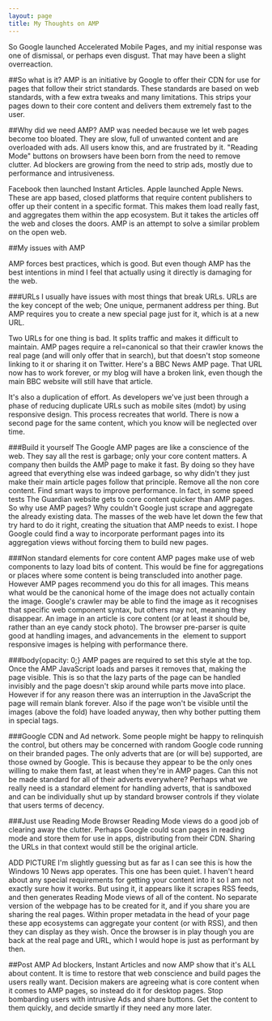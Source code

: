```yaml
---
layout: page
title: My Thoughts on AMP
---
```


So Google launched Accelerated Mobile Pages, and my initial response was one
of dismissal, or perhaps even disgust. That may have been a slight overreaction.

##So what is it?
AMP is an initiative by Google to offer their CDN for use for pages that follow
their strict standards. These standards are based on web standards, with a few
extra tweaks and many limitations. This strips your pages down to their core
content and delivers them extremely fast to the user.

##Why did we need AMP?
AMP was needed because we let web pages become too bloated. They are slow, full
of unwanted content and are overloaded with ads. All users know this, and
are frustrated by it. "Reading Mode" buttons on browsers have been born from
the need to remove clutter. Ad blockers are growing from the need to strip ads,
mostly due to performance and intrusiveness.

Facebook then launched Instant Articles. Apple launched Apple News. These are
app based, closed platforms that require content publishers to offer up their
content in a specific format. This makes them load really fast, and aggregates
them within the app ecosystem. But it takes the articles off the web and closes
the doors. AMP is an attempt to solve a similar problem on the open web.

##My issues with AMP

AMP forces best practices, which is good. But even though AMP has the best
intentions in mind I feel that actually using it directly is damaging
for the web.

###URLs
I usually have issues with most things that break URLs. URLs are the key concept
of the web; One unique, permanent address per thing. But AMP requires you to create
a new special page just for it, which is at a new URL.

Two URLs for one thing is bad. It splits traffic and makes it difficult to
maintain. AMP pages require a rel=canonical so that their crawler knows the
real page (and will only offer that in search), but that doesn't stop someone
linking to it or sharing it on Twitter. Here's a BBC News AMP page. That URL
now has to work forever, or my blog will have a broken link, even though the
main BBC website will still have that article.

It's also a duplication of effort. As developers we've just been through a
phase of reducing duplicate URLs such as mobile sites (mdot) by using
responsive design. This process recreates that world.
There is now a second page for the same content, which you know will be
neglected over time.

###Build it yourself
The Google AMP pages are like a conscience of the web. They say all the rest
is garbage; only your core content matters. A company then builds the AMP page to
make it fast. By doing so they have agreed that everything else was indeed garbage,
so why didn't they just make their main article pages follow that principle. Remove
all the non core content. Find smart ways to improve performance.
In fact, in some speed tests The Guardian website gets to core content quicker
than AMP pages. So why use AMP pages? Why couldn't Google just scrape and
aggregate the already existing data.
The masses of the web have let down the few that try hard to do it right,
creating the situation that AMP needs to exist. I hope Google could find a
way to incorporate performant pages into its aggregation views without forcing them
to build new pages.

###Non standard elements for core content
AMP pages make use of web components to lazy load bits of content. This would
be fine for aggregations or places where some content is being transcluded into
another page. However AMP pages recommend you do this for all images. This
means what would be the canonical home of the image does not actually contain
the image. Google's crawler may be able to find the image as it recognises
that specific web component syntax, but others may not, meaning they disappear. An image
in an article is core content (or at least it should be, rather than an eye
candy stock photo). The browser pre-parser is quite good at handling images,
and advancements in the <img> element to support responsive images is helping
with performance there.

###body{opacity: 0;}
AMP pages are required to set this style at the top. Once the AMP JavaScript
loads and parses it removes that, making the page visible. This is so that
the lazy parts of the page can be handled invisibly and the page doesn't
skip around while parts move into place.
However if for any reason there was an interruption in the JavaScript the
page will remain blank forever. Also if the page won't be visible until the
images (above the fold) have loaded anyway, then why bother putting them
in special tags.

###Google CDN and Ad network.
Some people might be happy to relinquish the control, but others may be
concerned with random Google code running on their branded pages.
The only adverts that are (or will be) supported, are those owned by Google.
This is because they appear to be the only ones willing to make them fast,
at least when they're in AMP pages. Can this not be made standard for all
of their adverts everywhere?
Perhaps what we really need is a standard element for handling adverts,
that is sandboxed and can be individually shut up by standard browser
controls if they violate that users terms of decency.

###Just use Reading Mode
Browser Reading Mode views do a good job of clearing away the clutter.
Perhaps Google could scan pages in reading mode and store them for use
in apps, distributing from their CDN. Sharing the URLs in that context
would still be the original article.

ADD PICTURE
I'm slightly guessing but as far as I can see this is how the Windows 10
News app operates. This one has been quiet.
I haven't heard about any special requirements for getting your content
into it so I am not exactly sure how it works.
But using it, it appears like it scrapes RSS feeds, and then generates
Reading Mode views of all of the content. No separate version of the webpage
has to be created for it, and if you share you are sharing the real pages.
Within proper metadata in the head of your page these app ecosystems can
aggregate your content (or with RSS), and then they can display as they wish.
Once the browser is in play though you are back at the real page and URL,
which I would hope is just as performant by then.

##Post AMP
Ad blockers, Instant Articles and now AMP show that it's ALL about content.
It is time to restore that web conscience and build pages the users really want.
Decision makers are agreeing what is core content when it comes to AMP pages,
so instead do it for desktop pages.
Stop bombarding users with intrusive Ads and share buttons.
Get the content to them quickly, and decide smartly if they
need any more later.
